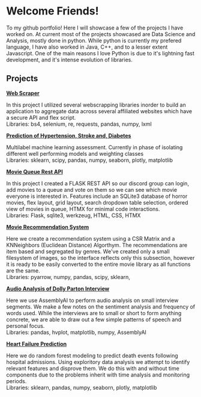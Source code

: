 # Welcome Friends!
<p>To my github portfolio! Here I will showcase a few of the projects I have worked on. At current most of the projects showcased are Data Science and Analysis, mostly done in python. While python is currently my prefered language, I have also worked in Java, C++, and to a lesser extent Javascript. One of the main reasons I love Python is due to it's lightning fast development, and it's intense evolution of libraries. </p>

## Projects
<div>
  <a href='https://github.com/CharlesPizza/BoxOfficeMovies'><strong>Web Scraper</strong></a>
  <p>In this project I utilized several webscrapping libraries inorder to build an application to aggregate data across several affiliated websites which have a secure API and flex script. <br>
  Libraries: bs4, selenium, re, requests, pandas, numpy, lxml</p>
</div>

<div>
  <a href='https://github.com/CharlesPizza/HealthRiskAssessment'><strong>Prediction of Hypertension, Stroke and,  Diabetes</strong></a>
  <p>Multilabel machine learning assessment. Currently in phase of isolating different well performing models and weighting classes<br>
    Libraries: sklearn, scipy, pandas, numpy, seaborn, plotly, matplotlib
  </p>
</div>

<div>
  <a href='https://github.com/CharlesPizza/FlaskRanking'><strong>Movie Queue Rest API</strong></a>
  <p>In this project I created a FLASK REST API so our discord group can login, add movies to a queue and vote on them so we can see which movie everyone is interested in. Features include an SQLite3 database of horror movies, flex layout, grid layout, search dropdown table selection, ordered view of movies in queue, HTMX for minimal code interactions.<br>
  Libraries: Flask, sqlite3, werkzeug, HTML, CSS, HTMX</p>
</div>

<div>
  <a href='https://www.github.com/CharlesPizza/'><strong>Movie Recommendation System</strong></a>
  <p>Here we create a recommendation system using a CSR Matrix and a KNNeighbors (Euclidean Distance) Algorthym. The recommendations are item based and segregated by genres. We've created only a small filesystem of images, so the interface reflects only this subsection, however it is ready to be easily converted to the entire movie library as all functions are the same. <br>
  Libraries: pyarrow, numpy, pandas, scipy, sklearn, </p>
</div>

<div>
  <a href='https://github.com/CharlesPizza/AudioAnalysisDollyParton'><strong>Audio Analysis of Dolly Parton Interview</strong></a>
  <p>Here we use AssemblyAI to perform audio analysis on small interview segments. We make a few notes on the sentiment analysis and frequency of words used. While the interviews are to small or short to form anything concrete, we are able to draw out a few simple patterns of speech and personal focus.<br>
  Libraries: pandas, hvplot, matplotlib, numpy, AssemblyAI</p>
</div>

<div>
  <a href='https://github.com/CharlesPizza/HeartFailure'><strong>Heart Failure Prediction</strong></a>
  <p>Here we do random forest modeling to predict death events following hospital admissions. Using exploritory data analysis we attempt to identify relevant features and disprove them. We do this with and without time components due to the problems inherit with time analysis and monitoring periods. <br>
    Libraries: sklearn, pandas, numpy, seaborn, plotly, matplotlib
  </p>
</div>




<!--
**CharlesPizza/CharlesPizza** is a ✨ _special_ ✨ repository because its `README.md` (this file) appears on your GitHub profile.

Here are some ideas to get you started:

- 🔭 I’m currently working on ...
- 👯 I’m looking to collaborate on ...
- 💬 Ask me about ...
- 📫 How to reach me: ...
- ⚡ Fun fact: ...
-->
